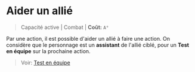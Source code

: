 # Aider un allié

> Capacité active | Combat |
> **Coût:** `A°`

Par une action, il est possible d'aider un allié à faire une action. On considère que le personnage est un **assistant** de l'allié ciblé, pour un **Test en équipe** sur la prochaine action.

> Voir: [Test en équipe](https://trello.com/c/fyO14sIR/135-syst%C3%A8mes-de-jeu)

